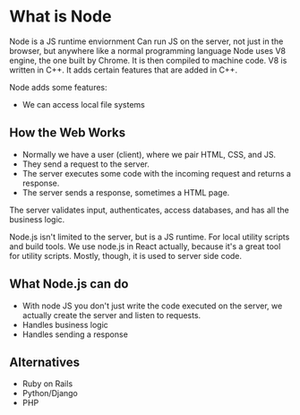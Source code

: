 # What is Node

Node is a JS runtime enviornment
Can run JS on the server, not just in the browser, but anywhere like a normal programming language
Node uses V8 engine, the one built by Chrome.
It is then compiled to machine code.
V8 is written in C++. It adds certain features that are added in C++.

Node adds some features:
- We can access local file systems

## How the Web Works
- Normally we have a user (client), where we pair HTML, CSS, and JS.
- They send a request to the server.
- The server executes some code with the incoming request and returns a response.
- The server sends a response, sometimes a HTML page.

The server validates input, authenticates, access databases, and has all the business logic.

Node.js isn't limited to the server, but is a JS runtime. For local utility scripts and build tools.
We use node.js in React actually, because it's a great tool for utility scripts.
Mostly, though, it is used to server side code.

## What Node.js can do
- With node JS you don't just write the code executed on the server, we actually create the server and listen to requests.
- Handles business logic
- Handles sending a response

## Alternatives
- Ruby on Rails
- Python/Django
- PHP